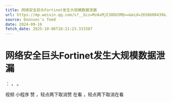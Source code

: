 ```yaml
---
title: 网络安全巨头Fortinet发生大规模数据泄漏
url: https://mp.weixin.qq.com/s?__biz=MzAxMjE3ODU3MQ==&mid=2650600439&idx=2&sn=606b3c378b651c4ecea6b6d2cb613392
source: Doonsec's feed
date: 2024-09-16
fetch_date: 2025-10-06T18:21:23.333387
---
```


# 网络安全巨头Fortinet发生大规模数据泄漏

：
，
。

视频
小程序
赞
，轻点两下取消赞
在看
，轻点两下取消在看